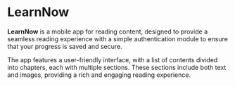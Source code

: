 # LearnNow

**LearnNow** is a mobile app for reading content, designed to provide a seamless reading experience with a simple authentication module to ensure that your progress is saved and secure.

The app features a user-friendly interface, with a list of contents divided into chapters, each with multiple sections. These sections include both text and images, providing a rich and engaging reading experience.